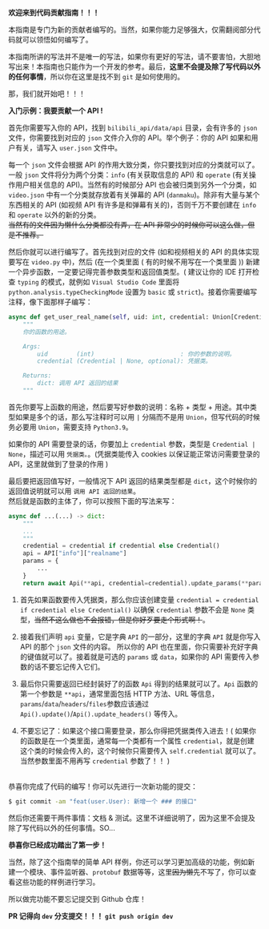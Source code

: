**欢迎来到代码贡献指南！！！**

本指南是专门为新的贡献者编写的。当然，如果你能力足够强大，仅需翻阅部分代码就可以领悟如何编写了。

本指南所讲的写法并不是唯一的写法，如果你有更好的写法，请不要害怕，大胆地写出来！本指南也只能作为一个开发的参考。最后，**这里不会提及除了写代码以外的任何事情**，所以你在这里是找不到 `git` 是如何使用的。

那，我们就开始吧！！！

**入门示例：我要贡献一个 API !**

首先你需要写入你的 API，找到 `bilibili_api/data/api` 目录，会有许多的 `json` 文件，你需要找到对应的 `json` 文件介入你的 API。举个例子：你的 API 如果和用户有关，请写入 `user.json` 文件中。

每一个 `json` 文件会根据 API 的作用大致分类，你只要找到对应的分类就可以了。一般 `json` 文件将分为两个分类：`info` (有关获取信息的 API) 和 `operate` (有关操作用户相关信息的 API)。当然有的时候部分 API 也会被归类到另外一个分类，如 `video.json` 中有一个分类就存放着有关弹幕的 API (`danmaku`)。除非有大量与某个东西相关的 API (如视频 API 有许多是和弹幕有关的)，否则千万不要创建在 `info` 和 `operate` 以外的新的分类。<br>
~~当然有的文件因为懒什么分类都没有弄，在 API 非常少的时候你可以这么做，但是不推荐。~~

然后你就可以进行编写了。首先找到对应的文件 (如和视频相关的 API 的具体实现要写在 `video.py` 中)，然后 (在一个类里面 ( 有的时候不用写在一个类里面 )) 新建一个异步函数，一定要记得完善参数类型和返回值类型。( 建议让你的 IDE 打开检查 `typing` 的模式，就例如 `Visual Studio Code` 里面将 `python.analysis.typeCheckingMode` 设置为 `basic` 或 `strict`)。接着你需要编写注释，像下面那样子编写：

``` python
async def get_user_real_name(self, uid: int, credential: Union[Credential, None] = None) -> dict:
    """
    你的函数的用途。

    Args:
        uid        (int)                        : 你的参数的说明。
        credential (Credential | None, optional): 凭据类。

    Returns:
        dict: 调用 API 返回的结果
    """
```

首先你要写上函数的用途，然后要写好参数的说明：名称 + 类型 + 用途。其中类型如果是多个的话，那么写注释时可以用 `|` 分隔而不是用 `Union`，但写代码的时候务必要用 `Union`，需要支持 `Python3.9`。

如果你的 API 需要登录的话，你要加上 `credential` 参数，类型是 `Credential | None`，描述可以用 `凭据类。`。(凭据类能传入 cookies 以保证能正常访问需要登录的 API，这里就做到了登录的作用 ) 

最后要把返回值写好，一般情况下 API 返回的结果类型都是 `dict`，这个时候你的返回值说明就可以用 `调用 API 返回的结果`。<br>
然后就是函数的主体了，你可以按照下面的写法来写：

``` python
async def ...(...) -> dict:
    """
    ...
    """
    credential = credential if credential else Credential()
    api = API["info"]["realname"]
    params = {
        ...
    }
    return await Api(**api, credential=credential).update_params(**params).result
```

1. 首先如果函数要传入凭据类，那么你应该创建变量 `credential = credential if credential else Credential()` 以确保 `credential` 参数不会是 `None` 类型，~~当然不这么做也不会报错，但是你好歹要走个形式啊！~~。

2. 接着我们声明 `api` 变量，它是字典 `API` 的一部分，这里的字典 `API` 就是你写入 API 的那个 `json` 文件的内容。
所以你的 API 也在里面，你只需要补充好字典的键值就可以了。接着就是可选的 `params` 或 `data`，如果你的 API 需要传入参数的话不要忘记传入它们。

3. 最后你只需要返回已经封装好了的函数 `Api` 得到的结果就可以了。`Api` 函数的第一个参数是 `**api`，通常里面包括 HTTP 方法、URL 等信息，`params`/`data`/`headers`/`files`参数应该通过 `Api().update()`/`Api().update_headers()` 等传入。

4. 不要忘记了：如果这个接口需要登录，那么你得把凭据类传入进去！( 如果你的函数是在一个类里面，通常每一个类都有一个属性 `credential`，就是创建这个类的时候会传入的，这个时候你只需要传入 `self.credential` 就可以了。当然参数里面不用再写 `credential` 参数了！！ )<br><br>

恭喜你完成了代码的编写！你可以先进行一次新功能的提交：

``` bash
$ git commit -am "feat(user.User): 新增一个 ### 的接口"
```

然后你还需要干两件事情：文档 & 测试。这里不详细说明了，因为这里不会提及除了写代码以外的任何事情。SO...

**恭喜你已经成功踏出了第一步！**

当然，除了这个指南举的简单 API 样例，你还可以学习更加高级的功能，例如新建一个模块、事件监听器、`protobuf` 数据等等，这里~~因为懒~~先不写了，你可以查看这些功能的样例进行学习。

所以做完功能不要忘记提交到 Github 仓库！ 

**PR 记得向 `dev` 分支提交！！！ `git push origin dev`**


